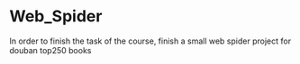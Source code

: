 # Web_Spider
In order to finish the task of the course, finish a small web spider project for douban top250 books
